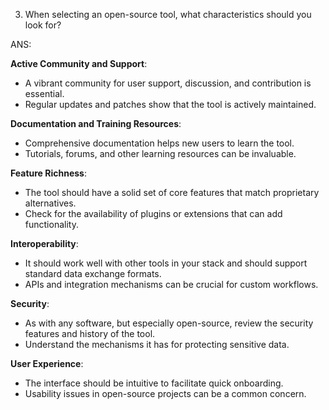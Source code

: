 3. When selecting an open-source tool, what characteristics should you look for?

ANS:

**Active Community and Support**:
- A vibrant community for user support, discussion, and contribution is essential.
- Regular updates and patches show that the tool is actively maintained.

**Documentation and Training Resources**:
- Comprehensive documentation helps new users to learn the tool.
- Tutorials, forums, and other learning resources can be invaluable.

**Feature Richness**:
- The tool should have a solid set of core features that match proprietary alternatives.
- Check for the availability of plugins or extensions that can add functionality.

**Interoperability**:
- It should work well with other tools in your stack and should support standard data exchange formats.
- APIs and integration mechanisms can be crucial for custom workflows.

**Security**:
- As with any software, but especially open-source, review the security features and history of the tool.
- Understand the mechanisms it has for protecting sensitive data.

**User Experience**:
- The interface should be intuitive to facilitate quick onboarding.
- Usability issues in open-source projects can be a common concern.
